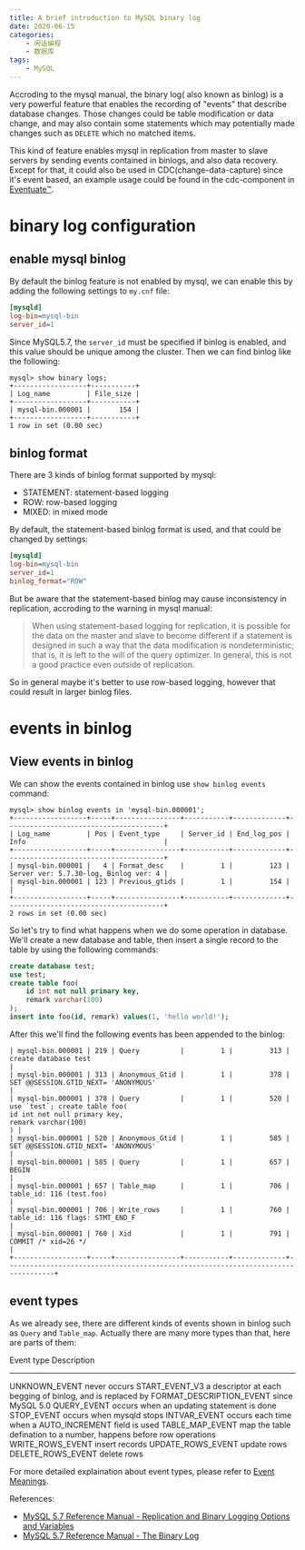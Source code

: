 ```yaml
---
title: A brief introduction to MySQL binary log
date: 2020-06-15
categories:  
    - 闲话编程
    - 数据库
tags:
	- MySQL
---
```

Accroding to the mysql manual, the binary log( also known as binlog) is a very powerful feature that enables the recording of "events" that describe database changes. Those changes could be table modification or data change, and may also contain some statements which may potentially made changes such as `DELETE` which no matched items.

This kind of feature enables mysql in replication from master to slave servers by sending events contained in binlogs, and also data recovery. Except for that, it could also be used in CDC(change-data-capture) since it's event based, an example usage could be found in the cdc-component in [Eventuate™](https://eventuate.io/).

<!-- more -->

# binary log configuration

## enable mysql binlog

By default the binlog feature is not enabled by mysql, we can enable this by adding the following settings to `my.cnf` file:

```ini
[mysqld]
log-bin=mysql-bin
server_id=1
```

Since MySQL5.7, the `server_id` must be specified if binlog is enabled, and this value should be unique among the cluster. Then we can find binlog like the following:

```
mysql> show binary logs;
+------------------+-----------+
| Log_name         | File_size |
+------------------+-----------+
| mysql-bin.000001 |       154 |
+------------------+-----------+
1 row in set (0.00 sec)
```

## binlog format

There are 3 kinds of binlog format supported by mysql:

* STATEMENT: statement-based logging
* ROW: row-based logging
* MIXED: in mixed mode

By default, the statement-based binlog format is used, and that could be changed by settings:

```ini
[mysqld]
log-bin=mysql-bin
server_id=1
binlog_format="ROW"
```

But be aware that the statement-based binlog may cause inconsistency in replication, accroding to the warning in mysql manual:

> When using statement-based logging for replication, it is possible for the data on the master and slave to become different if a statement is designed in such a way that the data modification is nondeterministic; that is, it is left to the will of the query optimizer. In general, this is not a good practice even outside of replication. 

So in general maybe it's better to use row-based logging, however that could result in larger binlog files.

# events in binlog

## View events in binlog

We can show the events contained in binlog use `show binlog events` command:

```
mysql> show binlog events in 'mysql-bin.000001';
+------------------+-----+----------------+-----------+-------------+---------------------------------------+
| Log_name         | Pos | Event_type     | Server_id | End_log_pos | Info                                  |
+------------------+-----+----------------+-----------+-------------+---------------------------------------+
| mysql-bin.000001 |   4 | Format_desc    |         1 |         123 | Server ver: 5.7.30-log, Binlog ver: 4 |
| mysql-bin.000001 | 123 | Previous_gtids |         1 |         154 |                                       |
+------------------+-----+----------------+-----------+-------------+---------------------------------------+
2 rows in set (0.00 sec)
```

So let's try to find what happens when we do some operation in database. We'll create a new database and table, then insert a single record to the table by using the following commands:

```sql
create database test;
use test;
create table foo(
    id int not null primary key,
    remark varchar(100)
);
insert into foo(id, remark) values(1, 'hello world!');
```

After this we'll find the following events has been appended to the binlog:

```
| mysql-bin.000001 | 219 | Query          |         1 |         313 | create database test                                                             |
| mysql-bin.000001 | 313 | Anonymous_Gtid |         1 |         378 | SET @@SESSION.GTID_NEXT= 'ANONYMOUS'                                             |
| mysql-bin.000001 | 378 | Query          |         1 |         520 | use `test`; create table foo(
id int not null primary key,
remark varchar(100)
) |
| mysql-bin.000001 | 520 | Anonymous_Gtid |         1 |         585 | SET @@SESSION.GTID_NEXT= 'ANONYMOUS'                                             |
| mysql-bin.000001 | 585 | Query          |         1 |         657 | BEGIN                                                                            |
| mysql-bin.000001 | 657 | Table_map      |         1 |         706 | table_id: 116 (test.foo)                                                         |
| mysql-bin.000001 | 706 | Write_rows     |         1 |         760 | table_id: 116 flags: STMT_END_F                                                  |
| mysql-bin.000001 | 760 | Xid            |         1 |         791 | COMMIT /* xid=26 */                                                              |
+------------------+-----+----------------+-----------+-------------+----------------------------------------------------------------------------------+

```

## event types

As we already see, there are different kinds of events shown in binlog such as `Query` and `Table_map`. Actually there are many more types than that, here are parts of them:

Event type         Description
------------------ -------------------------------------------------
UNKNOWN_EVENT      never occurs
START_EVENT_V3     a descriptor at each begging of binlog, and is replaced by  FORMAT_DESCRIPTION_EVENT since MySQL 5.0
QUERY_EVENT        occurs when an updating statement is done
STOP_EVENT         occurs when mysqld stops
INTVAR_EVENT       occurs each time when a AUTO_INCREMENT field is used
TABLE_MAP_EVENT    map the table defination to a number, happens before row operations 
WRITE_ROWS_EVENT   insert records
UPDATE_ROWS_EVENT  update rows
DELETE_ROWS_EVENT  delete rows

For more detailed explaination about event types, please refer to [Event Meanings](https://dev.mysql.com/doc/internals/en/event-meanings.html).

References:

- [MySQL 5.7 Reference Manual - Replication and Binary Logging Options and Variables](https://dev.mysql.com/doc/refman/5.7/en/replication-options.html)
- [MySQL 5.7 Reference Manual - The Binary Log](https://dev.mysql.com/doc/refman/5.7/en/binary-log.html)